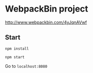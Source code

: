 # WebpackBin project
http://www.webpackbin.com/4yJqnAVwf
## Start

`npm install`

`npm start`

Go to `localhost:8080`
